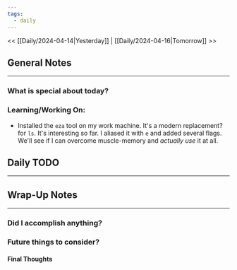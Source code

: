 ```yaml
---
tags:
  - daily
---
```

<< [[Daily/2024-04-14|Yesterday]] |  [[Daily/2024-04-16|Tomorrow]] >>

## General Notes
---
### What is special about today?


### Learning/Working On:
- Installed the `eza` tool on my work machine.  It's a modern replacement? for `ls`. It's interesting so far.  I aliased it with `e` and added several flags. We'll see if I can overcome muscle-memory and _actually use_ it at all.


## Daily TODO
---




## Wrap-Up Notes
---
### Did I accomplish anything?
### Future things to consider?
#### Final Thoughts

